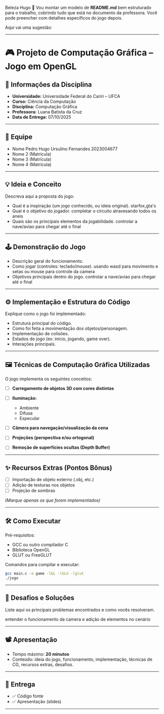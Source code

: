 Beleza Hugo 🙌
Vou montar um modelo de **README.md** bem estruturado para o trabalho, cobrindo tudo que está no documento da professora. Você pode preencher com detalhes específicos do jogo depois.

Aqui vai uma sugestão:

---

# 🎮 Projeto de Computação Gráfica – Jogo em OpenGL

## 📌 Informações da Disciplina

* **Universidade:** Universidade Federal do Cariri – UFCA
* **Curso:** Ciência da Computação
* **Disciplina:** Computação Gráfica
* **Professora:** Luana Batista da Cruz
* **Data de Entrega:** 07/10/2025

---

## 👥 Equipe

* Nome Pedro Hugo Ursulino Fernandes 2023004677
* Nome 2 (Matrícula)
* Nome 3 (Matrícula)
* Nome 4 (Matrícula)

---

## 💡 Ideia e Conceito

Descreva aqui a proposta do jogo:

* Qual é a inspiração (um jogo conhecido, ou ideia original).
starfox,gta's 
* Qual é o objetivo do jogador.
completar o circuito atravesando todos os aneis
* Quais são os principais elementos da jogabilidade.
controlar a nave/aviao para chegar até o final

---

## 🕹️ Demonstração do Jogo

* Descrição geral do funcionamento.
* Como jogar (controles: teclado/mouse).
usando wasd para movimento e setas ou mouse para controle da camera
* Objetivos principais dentro do jogo.
controlar a nave/aviao para chegar até o final

---

## ⚙️ Implementação e Estrutura do Código

Explique como o jogo foi implementado:

* Estrutura principal do código.
* Como foi feita a movimentação dos objetos/personagem.
* Implementação de colisões.
* Estados do jogo (ex: início, jogando, game over).
* Interações principais.

---

## 🖼️ Técnicas de Computação Gráfica Utilizadas

O jogo implementa os seguintes conceitos:

* [ ] **Carregamento de objetos 3D com cores distintas**
* [ ] **Iluminação:**

  * Ambiente
  * Difusa
  * Especular
* [ ] **Câmera para navegação/visualização da cena**
* [ ] **Projeções (perspectiva e/ou ortogonal)**
* [ ] **Remoção de superfícies ocultas (Depth Buffer)**

---

## ✨ Recursos Extras (Pontos Bônus)

* [ ] Importação de objeto externo (.obj, etc.)
* [ ] Adição de texturas nos objetos
* [ ] Projeção de sombras

*(Marque apenas os que forem implementados)*

---

## 🛠️ Como Executar

Pré-requisitos:

* GCC ou outro compilador C
* Biblioteca OpenGL
* GLUT ou FreeGLUT

Comandos para compilar e executar:

```bash
gcc main.c -o game -lGL -lGLU -lglut
./jogo
```

---

## 🚧 Desafios e Soluções

Liste aqui os principais problemas encontrados e como vocês resolveram.

entender o funcionamento da camera e adição de elementos no cenário 

---

## 📽️ Apresentação

* Tempo máximo: **20 minutos**
* Conteúdo: ideia do jogo, funcionamento, implementação, técnicas de CG, recursos extras, desafios.

---

## 📂 Entrega

* ✅ Código fonte
* ✅ Apresentação (slides)

---

